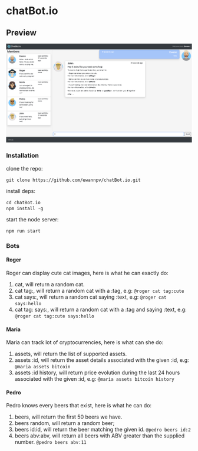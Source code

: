 # chatBot.io

## Preview
![alt text](https://github.com/ewannpv/chatBot.io/blob/main/src/images/preview.png "chatBot.io preview")

### Installation
clone the repo:
```
git clone https://github.com/ewannpv/chatBot.io.git
```
install deps:
```
cd chatBot.io
npm install -g
```

start the node server:
```
npm run start
```

### Bots

#### Roger
Roger can display cute cat images, here is what he can exactly do:
1. cat, will return a random cat.
2. cat tag:, will return a random cat with a :tag, e.g: 
``` @roger cat tag:cute ```
3. cat says:, will return a random cat saying :text, e.g:
 ``` @roger cat says:hello ```
4. cat tag: says:, will return a random cat with a :tag and saying :text, e.g:
 ``` @roger cat tag:cute says:hello ```
 
 #### Maria
 Maria can track lot of cryptocurrencies, here is what can she do:
 1. assets, will return the list of supported assets.
 2. assets :id, will return the asset details associated with the given :id, e.g:
 ``` @maria assets bitcoin ```
 3. assets :id history, will return price evolution during the last 24 hours associated with the given :id, e.g:
``` @maria assets bitcoin history ```

#### Pedro
Pedro knows every beers that exist, here is what he can do:
1. beers, will return the first 50 beers we have.
2. beers random, will return a random beer;
3. beers id:id, will return the beer matching the given id.
``` @pedro beers id:2 ```
4. beers abv:abv, will return all beers with ABV greater than the supplied number.
``` @pedro beers abv:11 ```

